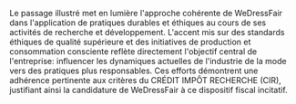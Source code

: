 Le passage illustré met en lumière l'approche cohérente de WeDressFair dans l'application de pratiques durables et éthiques au cours de ses activités de recherche et développement. L'accent mis sur des standards éthiques de qualité supérieure et des initiatives de production et consommation consciente reflète directement l'objectif central de l'entreprise: influencer les dynamiques actuelles de l'industrie de la mode vers des pratiques plus responsables. Ces efforts démontrent une adhérence pertinente aux critères du CRÉDIT IMPÔT RECHERCHE (CIR), justifiant ainsi la candidature de WeDressFair à ce dispositif fiscal incitatif.